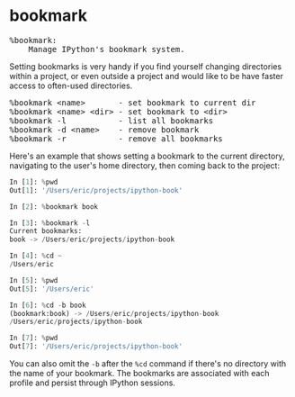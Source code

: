 # bookmark

<pre class="output">
%bookmark:
    Manage IPython's bookmark system.
</pre>

Setting bookmarks is very handy if you find yourself changing directories within a project, or even outside a project and would like to be have faster access to often-used directories.

<pre class="output">
%bookmark &lt;name&gt;       - set bookmark to current dir
%bookmark &lt;name&gt; &lt;dir&gt; - set bookmark to &lt;dir&gt;
%bookmark -l           - list all bookmarks
%bookmark -d &lt;name&gt;    - remove bookmark
%bookmark -r           - remove all bookmarks
</pre>

Here's an example that shows setting a bookmark to the current directory, navigating to the user's home directory, then coming back to the project:

```python
In [1]: %pwd
Out[1]: '/Users/eric/projects/ipython-book'

In [2]: %bookmark book

In [3]: %bookmark -l
Current bookmarks:
book -> /Users/eric/projects/ipython-book

In [4]: %cd ~
/Users/eric

In [5]: %pwd
Out[5]: '/Users/eric'

In [6]: %cd -b book
(bookmark:book) -> /Users/eric/projects/ipython-book
/Users/eric/projects/ipython-book

In [7]: %pwd
Out[7]: '/Users/eric/projects/ipython-book'
```

You can also omit the `-b` after the `%cd` command if there's no directory with the name of your bookmark. The bookmarks are associated with each profile and persist through IPython sessions.
